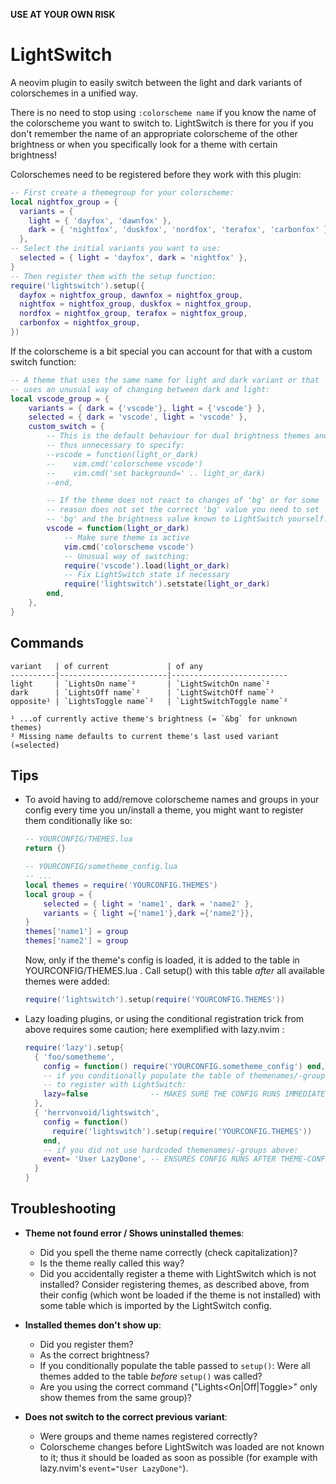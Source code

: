 **USE AT YOUR OWN RISK**

# LightSwitch

A neovim plugin to easily switch between the light and dark variants of
colorschemes in a unified way.

There is no need to stop using `:colorscheme name` if you know the name
of the colorscheme you want to switch to. LightSwitch is there for you
if you don't remember the name of an appropriate colorscheme of the
other brightness or when you specifically look for a theme with certain
brightness!

Colorschemes need to be registered before they work with this plugin:

```lua
-- First create a themegroup for your colorscheme:
local nightfox_group = {
  variants = {
    light = { 'dayfox', 'dawnfox' },
    dark = { 'nightfox', 'duskfox', 'nordfox', 'terafox', 'carbonfox' },
  },
-- Select the initial variants you want to use:
  selected = { light = 'dayfox', dark = 'nightfox' },
}
-- Then register them with the setup function:
require('lightswitch').setup({
  dayfox = nightfox_group, dawnfox = nightfox_group,
  nightfox = nightfox_group, duskfox = nightfox_group,
  nordfox = nightfox_group, terafox = nightfox_group,
  carbonfox = nightfox_group,
})
```

If the colorscheme is a bit special you can account for that with a
custom switch function:
```lua
-- A theme that uses the same name for light and dark variant or that
-- uses an unusual way of changing between dark and light:
local vscode_group = {
    variants = { dark = {'vscode'}, light = {'vscode'} },
    selected = { dark = 'vscode', light = 'vscode' },
    custom_switch = {
        -- This is the default behaviour for dual brightness themes and
        -- thus unnecessary to specify:
        --vscode = function(light_or_dark)
        --    vim.cmd('colorscheme vscode')
        --    vim.cmd('set background=' .. light_or_dark)
        --end,

        -- If the theme does not react to changes of 'bg' or for some
        -- reason does not set the correct 'bg' value you need to set
        -- 'bg' and the brightness value known to LightSwitch yourself.
        vscode = function(light_or_dark)
            -- Make sure theme is active
            vim.cmd('colorscheme vscode')
            -- Unusual way of switching:
            require('vscode').load(light_or_dark)
            -- Fix LightSwitch state if necessary
            require('lightswitch').setstate(light_or_dark)
        end,
    },
}
```

## Commands

```
variant   | of current             | of any
----------|------------------------|--------------------------
light     | `LightsOn name`²       | `LightSwitchOn name`²
dark      | `LightsOff name`²      | `LightSwitchOff name`²
opposite¹ | `LightsToggle name`²   | `LightSwitchToggle name`²

¹ ...of currently active theme's brightness (= `&bg` for unknown themes)
² Missing name defaults to current theme's last used variant (=selected)
```

## Tips

- To avoid having to add/remove colorscheme names and groups in your
  config every time you un/install a theme, you might want to register
  them conditionally like so:

  ```lua
  -- YOURCONFIG/THEMES.lua
  return {}
  ```

  ```lua
  -- YOURCONFIG/sometheme_config.lua
  -- ...
  local themes = require('YOURCONFIG.THEMES')
  local group = {
      selected = { light = 'name1', dark = 'name2' },
      variants = { light ={'name1'},dark ={'name2'}},
  }
  themes['name1'] = group
  themes['name2'] = group
  ```

  Now, only if the theme's config is loaded, it is added to the table in
  YOURCONFIG/THEMES.lua . Call setup() with this table *after* all
  available themes were added:

  ```lua
  require('lightswitch').setup(require('YOURCONFIG.THEMES'))
  ```

- Lazy loading plugins, or using the conditional registration trick from
  above requires some caution; here exemplified with lazy.nvim :
  ```lua
  require('lazy').setup{
    { 'foo/sometheme',
      config = function() require('YOURCONFIG.sometheme_config') end,
      -- if you conditionally populate the table of themenames/-groups
      -- to register with LightSwitch:
      lazy=false              -- MAKES SURE THE CONFIG RUNS IMMEDIATELY
    },
    { 'herrvonvoid/lightswitch',
      config = function()
        require('lightswitch').setup(require('YOURCONFIG.THEMES'))
      end,
      -- if you did not use hardcoded themenames/-groups above:
      event= 'User LazyDone', -- ENSURES CONFIG RUNS AFTER THEME-CONFIGS
    }
  }
  ```

## Troubleshooting

- **Theme not found error / Shows uninstalled themes**:
  + Did you spell the theme name correctly (check capitalization)?
  + Is the theme really called this way?
  + Did you accidentally register a theme with LightSwitch which is not
    installed? Consider registering themes, as described above, from
    their config (which wont be loaded if the theme is not installed)
    with some table which is imported by the LightSwitch config.

- **Installed themes don't show up**:
  + Did you register them?
  + As the correct brightness?
  + If you conditionally populate the table passed to `setup()`: Were
    all themes added to the table *before* `setup()` was called?
  + Are you using the correct command ("Lights\<On|Off|Toggle>" only
    show themes from the same group)?

- **Does not switch to the correct previous variant**:
  + Were groups and theme names registered correctly?
  + Colorscheme changes before LightSwitch was loaded are not known to
    it; thus it should be loaded as soon as possible (for example with
    lazy.nvim's `event="User LazyDone"`).
